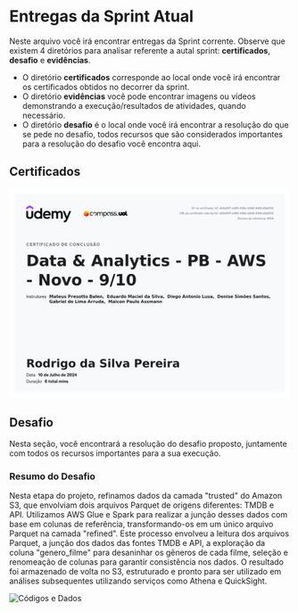 # Entregas da Sprint Atual

Neste arquivo você irá encontrar entregas da Sprint corrente. Observe que existem 4 diretórios para analisar referente a autal sprint: **certificados**, **desafio** e **evidências**.

- O diretório **certificados** corresponde ao local onde você irá encontrar os certificados obtidos no decorrer da sprint.
- O diretório **evidências** você pode encontrar imagens ou vídeos demonstrando a execução/resultados de atividades, quando necessário.
- O diretório **desafio** é o local onde você irá encontrar a resolução do que se pede no desafio, todos recursos que são considerados importantes para a resolução do desafio você encontra aqui.

## Certificados

![Data & Analytics - PB - AWS - Novo - 9/10](Certificados/Data%20&%20Analytics%20-%20PB%20-%20AWS%20-%20Novo%20-%209.10.jpg)

## Desafio

Nesta seção, você encontrará a resolução do desafio proposto, juntamente com todos os recursos importantes para a sua execução.

### Resumo do Desafio

Nesta etapa do projeto, refinamos dados da camada "trusted" do Amazon S3, que envolviam dois arquivos Parquet de origens diferentes: TMDB e API. Utilizamos AWS Glue e Spark para realizar a junção desses dados com base em colunas de referência, transformando-os em um único arquivo Parquet na camada "refined". Este processo envolveu a leitura dos arquivos Parquet, a junção dos dados das fontes TMDB e API, a exploração da coluna "genero_filme" para desaninhar os gêneros de cada filme, seleção e renomeação de colunas para garantir consistência nos dados. O resultado foi armazenado de volta no S3, estruturado e pronto para ser utilizado em análises subsequentes utilizando serviços como Athena e QuickSight.

![Códigos e Dados](Desafio/)
